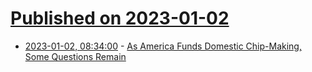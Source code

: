 # [Published on 2023-01-02](index.md)

* [2023-01-02, 08:34:00](https://hardware.slashdot.org/story/23/01/02/0123214/as-america-funds-domestic-chip-making-some-questions-remain?utm_source=rss1.0mainlinkanon&utm_medium=feed) - [As America Funds Domestic Chip-Making, Some Questions Remain](https://hardware.slashdot.org/story/23/01/02/0123214/as-america-funds-domestic-chip-making-some-questions-remain?utm_source=rss1.0mainlinkanon&utm_medium=feed)
